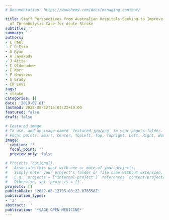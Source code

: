 ```yaml
---
# Documentation: https://wowchemy.com/docs/managing-content/

title: Staff Perspectives from Australian Hospitals Seeking to Improve Implementation
  of Thrombolysis Care for Acute Stroke
subtitle: ''
summary: ''
authors:
- C Paul
- C D'Este
- A Ryan
- A Jayakody
- J Attia
- C Oldmeadow
- E Kerr
- F Henskens
- A Grady
- CR Levi
tags:
- stroke
categories: []
date: '2019-07-01'
lastmod: 2022-08-12T15:03:22+10:00
featured: false
draft: false

# Featured image
# To use, add an image named `featured.jpg/png` to your page's folder.
# Focal points: Smart, Center, TopLeft, Top, TopRight, Left, Right, BottomLeft, Bottom, BottomRight.
image:
  caption: ''
  focal_point: ''
  preview_only: false

# Projects (optional).
#   Associate this post with one or more of your projects.
#   Simply enter your project's folder or file name without extension.
#   E.g. `projects = ["internal-project"]` references `content/project/deep-learning/index.md`.
#   Otherwise, set `projects = []`.
projects: []
publishDate: '2022-08-12T05:03:22.075558Z'
publication_types:
- '2'
abstract: ''
publication: '*SAGE OPEN MEDICINE*'
---
```

